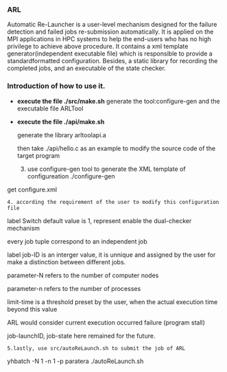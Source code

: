 ### ARL

Automatic Re-Launcher is a user-level mechanism designed for the failure detection and failed jobs re-submission automatically.
It is applied on the MPI applications in HPC systems to help the end-users who has no high privilege to achieve above procedure.
It contains a xml template generator(independent executable file) which is responsible to provide a standardformatted configuration.
Besides, a static library for recording the completed jobs, and an executable of the state checker.
    
### Introduction of how to use it.
    
* **execute the file ./src/make.sh**
generate the tool:configure-gen and the executable file ARLTool

* **execute the file ./api/make.sh**
    
  generate the library arltoolapi.a 
  
  then take ./api/hello.c as an example to modify the source code of the target program
  
    3. use configure-gen tool to generate the XML template of configureation
./configure-gen 

get configure.xml

    4. according the requirement of the user to modify this configuration file
label Switch default value is 1, represent enable the dual-checker mechanism

every job tuple correspond to an independent job

label job-ID is an interger value, it is unnique and assigned by the user for make a
distinction between different jobs.

parameter-N refers to the number of computer nodes

parameter-n refers to the number of processes

limit-time is a threshold preset by the user, when the actual execution time beyond this value

ARL would consider current execution occurred failure (program stall)

job-launchID, job-state here remained for the future.

    5.lastly, use src/autoReLaunch.sh to submit the job of ARL
    
yhbatch -N 1 -n 1 -p paratera ./autoReLaunch.sh
